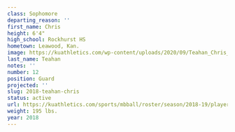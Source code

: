 ```yaml
---
class: Sophomore
departing_reason: ''
first_name: Chris
height: 6'4"
high_school: Rockhurst HS
hometown: Leawood, Kan.
image: https://kuathletics.com/wp-content/uploads/2020/09/Teahan_Chris_09082020-600x500.jpg
last_name: Teahan
notes: ''
number: 12
position: Guard
projected: ''
slug: 2018-teahan-chris
status: active
url: https://kuathletics.com/sports/mbball/roster/season/2018-19/player/chris-teahan/
weight: 195 lbs.
year: 2018
---
```

